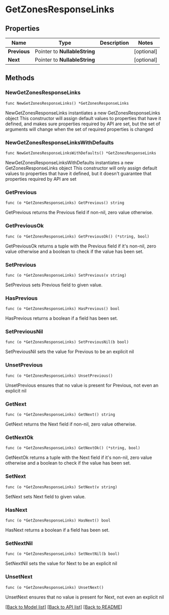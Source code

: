 # GetZonesResponseLinks

## Properties

Name | Type | Description | Notes
------------ | ------------- | ------------- | -------------
**Previous** | Pointer to **NullableString** |  | [optional] 
**Next** | Pointer to **NullableString** |  | [optional] 

## Methods

### NewGetZonesResponseLinks

`func NewGetZonesResponseLinks() *GetZonesResponseLinks`

NewGetZonesResponseLinks instantiates a new GetZonesResponseLinks object
This constructor will assign default values to properties that have it defined,
and makes sure properties required by API are set, but the set of arguments
will change when the set of required properties is changed

### NewGetZonesResponseLinksWithDefaults

`func NewGetZonesResponseLinksWithDefaults() *GetZonesResponseLinks`

NewGetZonesResponseLinksWithDefaults instantiates a new GetZonesResponseLinks object
This constructor will only assign default values to properties that have it defined,
but it doesn't guarantee that properties required by API are set

### GetPrevious

`func (o *GetZonesResponseLinks) GetPrevious() string`

GetPrevious returns the Previous field if non-nil, zero value otherwise.

### GetPreviousOk

`func (o *GetZonesResponseLinks) GetPreviousOk() (*string, bool)`

GetPreviousOk returns a tuple with the Previous field if it's non-nil, zero value otherwise
and a boolean to check if the value has been set.

### SetPrevious

`func (o *GetZonesResponseLinks) SetPrevious(v string)`

SetPrevious sets Previous field to given value.

### HasPrevious

`func (o *GetZonesResponseLinks) HasPrevious() bool`

HasPrevious returns a boolean if a field has been set.

### SetPreviousNil

`func (o *GetZonesResponseLinks) SetPreviousNil(b bool)`

 SetPreviousNil sets the value for Previous to be an explicit nil

### UnsetPrevious
`func (o *GetZonesResponseLinks) UnsetPrevious()`

UnsetPrevious ensures that no value is present for Previous, not even an explicit nil
### GetNext

`func (o *GetZonesResponseLinks) GetNext() string`

GetNext returns the Next field if non-nil, zero value otherwise.

### GetNextOk

`func (o *GetZonesResponseLinks) GetNextOk() (*string, bool)`

GetNextOk returns a tuple with the Next field if it's non-nil, zero value otherwise
and a boolean to check if the value has been set.

### SetNext

`func (o *GetZonesResponseLinks) SetNext(v string)`

SetNext sets Next field to given value.

### HasNext

`func (o *GetZonesResponseLinks) HasNext() bool`

HasNext returns a boolean if a field has been set.

### SetNextNil

`func (o *GetZonesResponseLinks) SetNextNil(b bool)`

 SetNextNil sets the value for Next to be an explicit nil

### UnsetNext
`func (o *GetZonesResponseLinks) UnsetNext()`

UnsetNext ensures that no value is present for Next, not even an explicit nil

[[Back to Model list]](../README.md#documentation-for-models) [[Back to API list]](../README.md#documentation-for-api-endpoints) [[Back to README]](../README.md)


